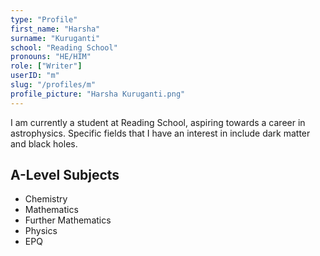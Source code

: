 ```yaml
---
type: "Profile"
first_name: "Harsha"
surname: "Kuruganti"
school: "Reading School"
pronouns: "HE/HIM"
role: ["Writer"]
userID: "m"
slug: "/profiles/m"
profile_picture: "Harsha Kuruganti.png"
---
```


I am currently a student at Reading School, aspiring towards a career in astrophysics. Specific fields that I have an interest in include dark matter and black holes.

## A-Level Subjects
- Chemistry
- Mathematics
- Further Mathematics
- Physics
- EPQ